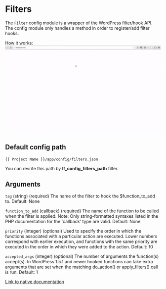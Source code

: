 Filters
===

The `Filter` config module is a wrapper of the WordPress filter/hook API. The config module only handles a method in order to register/add filter hooks.

How it works: ![Actions](images/filters.gif)

Default config path
---
`{{ Project Name }}/app/config/filters.json`

You can revrite this path by __lf\_config\_filters\_path__ filter.

Arguments
---
`tag`
(string) (required) The name of the filter to hook the $function\_to\_add to.
Default: None

`function_to_add`
(callback) (required) The name of the function to be called when the filter is applied. Note: Only string-formatted syntaxes listed in the PHP documentation for the 'callback' type are valid.
Default: None

`priority`
(integer) (optional) Used to specify the order in which the functions associated with a particular action are executed. Lower numbers correspond with earlier execution, and functions with the same priority are executed in the order in which they were added to the action.
Default: 10

`accepted_args`
(integer) (optional) The number of arguments the function(s) accept(s). In WordPress 1.5.1 and newer hooked functions can take extra arguments that are set when the matching do_action() or apply_filters() call is run.
Default: 1

[Link to native documentation](https://codex.wordpress.org/%D0%A1%D0%BF%D1%80%D0%B0%D0%B2%D0%BE%D1%87%D0%BD%D0%B8%D0%BA_%D0%BF%D0%BE_%D1%84%D1%83%D0%BD%D0%BA%D1%86%D0%B8%D1%8F%D0%BC/add_filter)